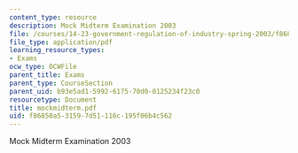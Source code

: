 ```yaml
---
content_type: resource
description: Mock Midterm Examination 2003
file: /courses/14-23-government-regulation-of-industry-spring-2003/f86850a531597d51116c195f06b4c562_mockmidterm.pdf
file_type: application/pdf
learning_resource_types:
- Exams
ocw_type: OCWFile
parent_title: Exams
parent_type: CourseSection
parent_uid: b93e5ad1-5992-6175-70d0-0125234f23c0
resourcetype: Document
title: mockmidterm.pdf
uid: f86850a5-3159-7d51-116c-195f06b4c562
---
```

Mock Midterm Examination 2003


